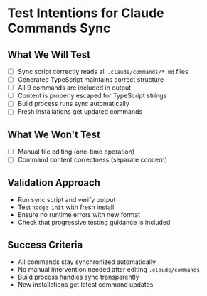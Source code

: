 # Test Intentions for Claude Commands Sync

## What We Will Test
- [ ] Sync script correctly reads all `.claude/commands/*.md` files
- [ ] Generated TypeScript maintains correct structure
- [ ] All 9 commands are included in output
- [ ] Content is properly escaped for TypeScript strings
- [ ] Build process runs sync automatically
- [ ] Fresh installations get updated commands

## What We Won't Test
- [ ] Manual file editing (one-time operation)
- [ ] Command content correctness (separate concern)

## Validation Approach
- Run sync script and verify output
- Test `hodge init` with fresh install
- Ensure no runtime errors with new format
- Check that progressive testing guidance is included

## Success Criteria
- All commands stay synchronized automatically
- No manual intervention needed after editing `.claude/commands`
- Build process handles sync transparently
- New installations get latest command updates
